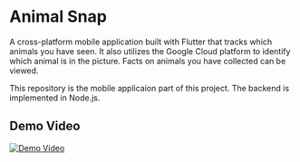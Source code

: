 # Animal Snap

A cross-platform mobile application built with Flutter that tracks which animals you have seen. It also utilizes the Google Cloud platform to identify which animal is in the picture. Facts on animals you have collected can be viewed.

This repository is the mobile applicaion part of this project. The backend is implemented in Node.js.

## Demo Video
[![Demo Video](https://img.youtube.com/vi/jmMG1wzYb7s/hqdefault.jpg)](https://www.youtube.com/watch?v=jmMG1wzYb7s)
